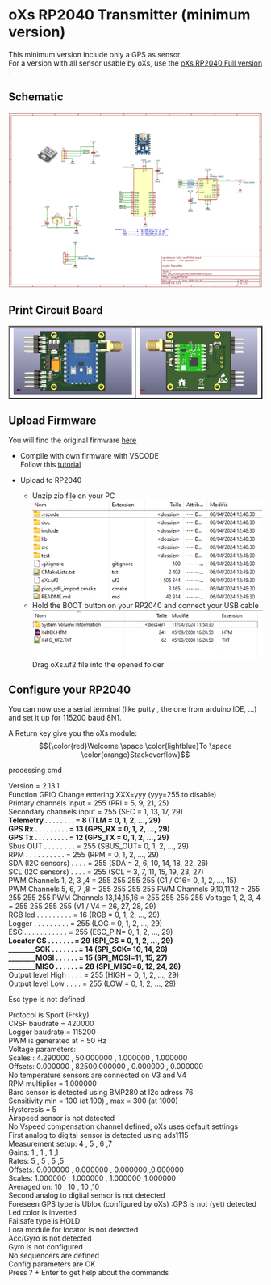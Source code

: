 # oXs RP2040 Transmitter (minimum version)  

This minimum version include only a GPS as sensor.  
For a version with all sensor usable by oXs, use the [oXs RP2040 Full version](https://github.com/pierrotm777/oXs_Locator/tree/main/oXs_RP2040_Emitter/Emitter_And_Full_Telemetry)  .  

## Schematic
![Schematic](https://github.com/pierrotm777/oXs_Locator/blob/main/oXs_RP2040_Emitter/Emitter_Minimum/oXs_RP2040_Locator_transmitter.png)    

## Print Circuit Board
  <table border="2">
  <tr>
  <td><img src="https://github.com/pierrotm777/oXs_Locator/blob/main/oXs_RP2040_Emitter/Emitter_Minimum/oXs_RP2040_Locator_transmitter_Top.jpg" border="0"/></td>
  <td><img src="https://github.com/pierrotm777/oXs_Locator/blob/main/oXs_RP2040_Emitter/Emitter_Minimum/oXs_RP2040_Locator_transmitter_Bot.jpg" border="0"/></td>
  </tr>
  </table>

## Upload Firmware
You will find the original firmware [here](https://github.com/mstrens/oXs_on_RP2040/tree/test)    
  * Compile with own firmware with VSCODE  
    Follow this [tutorial](https://github.com/mstrens/oXs_on_RP2040#----------software--------------------)    
	
  * Upload to RP2040  
    * Unzip zip file on your PC  
	![src](https://github.com/pierrotm777/oXs_Locator/blob/main/oXs_RP2040_Emitter/Emitter_Minimum/oXs_RP2040.png)    
	* Hold the BOOT button on your RP2040 and connect your USB cable  
	![src](https://github.com/pierrotm777/oXs_Locator/blob/main/oXs_RP2040_Emitter/Emitter_Minimum/RP2040_Upload.png)    
	Drag oXs.uf2 file into the opened folder  
	
## Configure your RP2040
You can now use a serial terminal (like putty , the one from arduino IDE, ...)   and set it up for 115200 baud 8N1.  

A Return key give you the oXs module:
$${\color{red}Welcome \space \color{lightblue}To \space \color{orange}Stackoverflow}$$


processing cmd

Version = 2.13.1  
    Function                GPIO  Change entering XXX=yyy (yyy=255 to disable)  
Primary channels input    =  255  (PRI     = 5, 9, 21, 25)  
Secondary channels input  =  255  (SEC     = 1, 13, 17, 29)  
<b>Telemetry . . . . . . . . =    8  (TLM     = 0, 1, 2, ..., 29)  
GPS Rx  . . . . . . . . . =   13  (GPS_RX  = 0, 1, 2, ..., 29)  
GPS Tx  . . . . . . . . . =   12  (GPS_TX  = 0, 1, 2, ..., 29)</b>  
Sbus OUT  . . . . . . . . =  255  (SBUS_OUT= 0, 1, 2, ..., 29)  
RPM   . . . . . . . . . . =  255  (RPM     = 0, 1, 2, ..., 29)  
SDA (I2C sensors)   . . . . =  255  (SDA     = 2, 6, 10, 14, 18, 22, 26)  
SCL (I2C sensors)   . . . . =  255  (SCL     = 3, 7, 11, 15, 19, 23, 27)  
PWM Channels 1, 2, 3 ,4   =  255  255  255  255 (C1 / C16= 0, 1, 2, ..., 15)  
PWM Channels 5, 6, 7 ,8   =  255  255  255  255
PWM Channels 9,10,11,12   =  255  255  255  255
PWM Channels 13,14,15,16  =  255  255  255  255
Voltage 1, 2, 3, 4        =  255  255  255  255 (V1 / V4 = 26, 27, 28, 29)  
RGB led . . . . . . . . . =   16  (RGB    = 0, 1, 2, ..., 29)  
Logger  . . . . . . . . . =  255  (LOG    = 0, 1, 2, ..., 29)  
ESC . . . . . . . . . . . =  255  (ESC_PIN= 0, 1, 2, ..., 29)  
<b>Locator CS  . . . . . . . =   29  (SPI_CS = 0, 1, 2, ..., 29)  
________SCK . . . . . . . =   14  (SPI_SCK= 10, 14, 26)  
________MOSI  . . . . . . =   15  (SPI_MOSI=11, 15, 27)  
________MISO  . . . . . . =   28  (SPI_MISO=8, 12, 24, 28)</b>  
Output level High . . . . =  255  (HIGH = 0, 1, 2, ..., 29)  
Output level Low  . . . . =  255  (LOW  = 0, 1, 2, ..., 29)  

Esc type is not defined

Protocol is Sport (Frsky)  
CRSF baudrate   = 420000  
Logger baudrate = 115200  
PWM is generated at = 50 Hz  
Voltage parameters:  
    Scales : 4.290000 , 50.000000 , 1.000000 , 1.000000  
    Offsets: 0.000000 , 82500.000000 , 0.000000 , 0.000000  
    No temperature sensors are connected on V3 and V4  
RPM multiplier = 1.000000  
Baro sensor is detected using BMP280 at I2c adress 76  
    Sensitivity min = 100 (at 100)     , max = 300 (at 1000)  
    Hysteresis = 5  
Airspeed sensor is not detected  
    No Vspeed compensation channel defined; oXs uses default settings  
First analog to digital sensor is detected using ads1115  
    Measurement setup: 4 , 5 , 6 ,7  
    Gains: 1 , 1 , 1 ,1  
    Rates: 5 , 5 , 5 ,5  
    Offsets: 0.000000 , 0.000000 , 0.000000 ,0.000000  
    Scales: 1.000000 , 1.000000 , 1.000000 ,1.000000  
    Averaged on: 10 , 10 , 10 ,10  
Second analog to digital sensor is not detected  
Foreseen GPS type is Ublox (configured by oXs)   :GPS is not (yet)   detected  
Led color is inverted  
Failsafe type is HOLD  
Lora module for locator is not detected  
Acc/Gyro is not detected  
Gyro is not configured  
No sequencers are defined  
Config parameters are OK  
Press ? + Enter to get help about the commands  

